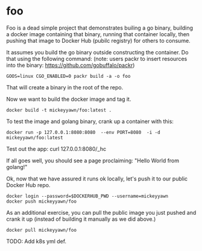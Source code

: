 # foo
Foo is a dead simple project that demonstrates builing a go binary, building
a docker image containing that binary, running that container locally, then
pushing that image to Docker Hub (pubilc registry) for others to consume.

It assumes you build the go binary outside constructing the container.  Do
that using the following command:  (note: users packr to insert resources
into the binary:  https://github.com/gobuffalo/packr)

    GOOS=linux CGO_ENABLED=0 packr build -a -o foo

That will create a binary in the root of the repo.

Now we want to build the docker image and tag it.

    docker build -t mickeyyawn/foo:latest .

To test the image and golang binary, crank up a container with this:


    docker run -p 127.0.0.1:8080:8080  --env PORT=8080  -i -d  mickeyyawn/foo:latest


Test out the app:   curl 127.0.0.1:8080/_hc

If all goes well, you should see a page proclaiming: "Hello World from golang!"

Ok, now that we have assured it runs ok locally, let's push it to our
public Docker Hub repo.


    docker login --password=$DOCKERHUB_PWD --username=mickeyyawn
    docker push mickeyyawn/foo

As an additional exercise, you can pull the public image you just pushed and
crank it up (instead of building it manually as we did above.)

    docker pull mickeyyawn/foo

TODO: Add k8s yml def.